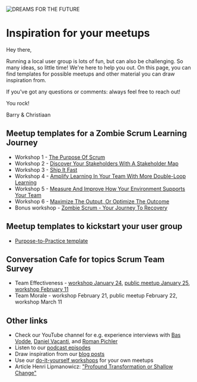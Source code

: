 ![DREAMS FOR THE FUTURE](https://github.com/theliberators/usergroups/blob/8e937f1740ff75dcfca55cb0af52e3ee572924a3/Assets/Illustrations/Dreams%20For%20The%20Future.png)

# Inspiration for your meetups
Hey there, 

Running a local user group is lots of fun, but can also be challenging. So many ideas, so little time! We're here to help you out. On this page, you can find templates for possible meetups and other material you can draw inspiration from. 

If you've got any questions or comments: always feel free to reach out! 

You rock! 

Barry & Christiaan

## Meetup templates for a Zombie Scrum Learning Journey
- Workshop 1 - [The Purpose Of Scrum](https://bit.ly/3GNniCj)
- Workshop 2 - [Discover Your Stakeholders With A Stakeholder Map](https://bit.ly/3Ig3VCc)
- Workshop 3 - [Ship It Fast](https://bit.ly/3AigtGM)
- Workshop 4 - [Amplify Learning In Your Team With More Double-Loop Learning](https://bit.ly/3qLJI1a)
- Workshop 5 - [Measure And Improve How Your Environment Supports Your Team](https://bit.ly/3nGGCtu)
- Workshop 6 - [Maximize The Output, Or Optimize The Outcome](https://bit.ly/3AiEbSV)
- Bonus workshop - [Zombie Scrum - Your Journey To Recovery](https://bit.ly/3AfWyId)

## Meetup templates to kickstart your user group
- [Purpose-to-Practice template](https://bit.ly/3fJhnCB)

## Conversation Cafe for topics Scrum Team Survey
- Team Effectiveness - [workshop January 24](https://bit.ly/3g42VFz), [public meetup January 25](https://bit.ly/33EQnSg), [workshop February 11](https://bit.ly/3JtMrTM)
- Team Morale - workshop February 21, public meetup February 22, workshop March 11

## Other links
- Check our YouTube channel for e.g. experience interviews with [Bas Vodde](https://www.youtube.com/watch?v=3-u-xlux3h0), [Daniel Vacanti](https://www.youtube.com/watch?v=-OiqWHdtcBY), and [Roman Pichler](https://www.youtube.com/watch?v=Np9vEBi_Tgg)
- Listen to our [podcast episodes](https://www.buzzsprout.com/466339)
- Draw inspiration from our [blog posts](https://medium.com/the-liberators)
- Use our [do-it-yourself workshops](https://shop.theliberators.com/collections/do-it-yourself-workshops-meetups-and-strings/Scrum) for your own meetups
- Article Henri Lipmanowicz: ["Profound Transformation or Shallow Change"](https://bit.ly/3tmoKq1)
